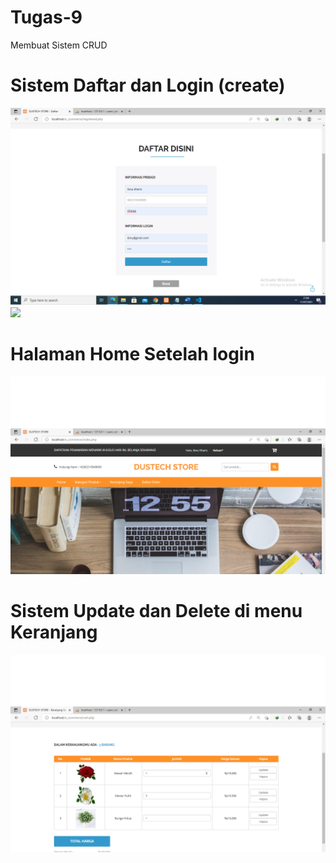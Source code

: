 # Tugas-9

Membuat Sistem CRUD<br>

# Sistem Daftar dan Login (create)

<img src="daftar.png" img> <br>
<img src="login.png" img> <br>

# Halaman Home Setelah login

<img src="homelogin.png" img> <br>

# Sistem Update dan Delete di menu Keranjang

<img src="keranjang.png" img>
